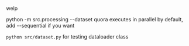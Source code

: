 welp

python -m src.processing --dataset quora
executes in parallel by default, add --sequential if you want

`python src/dataset.py` for testing dataloader class